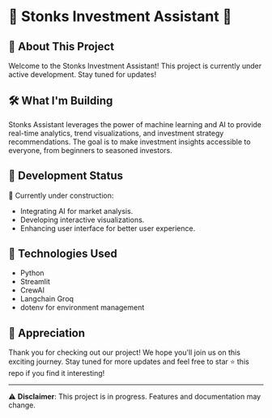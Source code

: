# 🚧 Stonks Investment Assistant 🚧

## 🌟 About This Project
Welcome to the Stonks Investment Assistant! This project is currently under active development. Stay tuned for updates!

## 🛠️ What I'm Building
Stonks Assistant leverages the power of machine learning and AI to provide real-time analytics, trend visualizations, and investment strategy recommendations. The goal is to make investment insights accessible to everyone, from beginners to seasoned investors.

## 📅 Development Status
🔨 Currently under construction:
- Integrating AI for market analysis.
- Developing interactive visualizations.
- Enhancing user interface for better user experience.

## 🤖 Technologies Used
- Python
- Streamlit
- CrewAI
- Langchain Groq
- dotenv for environment management

## 🎉 Appreciation
Thank you for checking out our project! We hope you'll join us on this exciting journey. Stay tuned for more updates and feel free to star ⭐ this repo if you find it interesting!

---

⚠️ **Disclaimer**: This project is in progress. Features and documentation may change.

